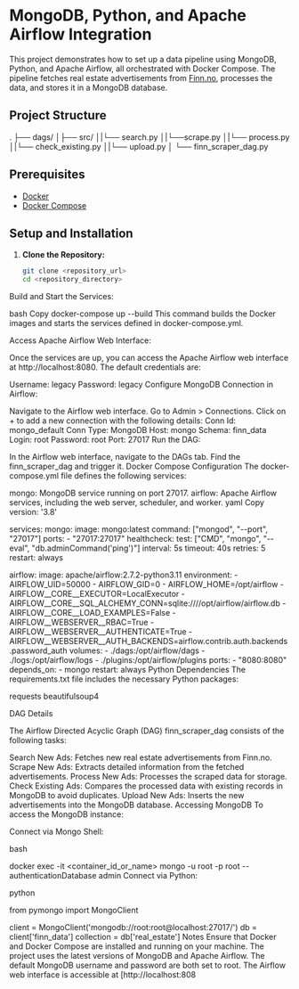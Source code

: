 # MongoDB, Python, and Apache Airflow Integration

This project demonstrates how to set up a data pipeline using MongoDB, Python, and Apache Airflow, all orchestrated with Docker Compose. The pipeline fetches real estate advertisements from [Finn.no](https://www.finn.no/realestate/newbuildings/search.html), processes the data, and stores it in a MongoDB database.

## Project Structure

. ├── dags/ 
  │├── src/ 
  │|└── search.py 
  │|└──scrape.py 
  │|└── process.py 
  │|└── check_existing.py 
  │|└── upload.py 
  │ └── finn_scraper_dag.py

## Prerequisites

- [Docker](https://docs.docker.com/get-docker/)
- [Docker Compose](https://docs.docker.com/compose/install/)

## Setup and Installation

1. **Clone the Repository:**

   ```bash
   git clone <repository_url>
   cd <repository_directory>
Build and Start the Services:

bash
Copy
docker-compose up --build
This command builds the Docker images and starts the services defined in docker-compose.yml.

Access Apache Airflow Web Interface:

Once the services are up, you can access the Apache Airflow web interface at http://localhost:8080. The default credentials are:

Username: legacy
Password: legacy
Configure MongoDB Connection in Airflow:

Navigate to the Airflow web interface.
Go to Admin > Connections.
Click on + to add a new connection with the following details:
Conn Id: mongo_default
Conn Type: MongoDB
Host: mongo
Schema: finn_data
Login: root
Password: root
Port: 27017
Run the DAG:

In the Airflow web interface, navigate to the DAGs tab.
Find the finn_scraper_dag and trigger it.
Docker Compose Configuration
The docker-compose.yml file defines the following services:

mongo: MongoDB service running on port 27017.
airflow: Apache Airflow services, including the web server, scheduler, and worker.
yaml
Copy
version: '3.8'

services:
  mongo:
    image: mongo:latest
    command: ["mongod", "--port", "27017"]
    ports:
      - "27017:27017"
    healthcheck:
      test: ["CMD", "mongo", "--eval", "db.adminCommand('ping')"]
      interval: 5s
      timeout: 40s
      retries: 5
    restart: always

  airflow:
    image: apache/airflow:2.7.2-python3.11
    environment:
      - AIRFLOW_UID=50000
      - AIRFLOW_GID=0
      - AIRFLOW_HOME=/opt/airflow
      - AIRFLOW__CORE__EXECUTOR=LocalExecutor
      - AIRFLOW__CORE__SQL_ALCHEMY_CONN=sqlite:////opt/airflow/airflow.db
      - AIRFLOW__CORE__LOAD_EXAMPLES=False
      - AIRFLOW__WEBSERVER__RBAC=True
      - AIRFLOW__WEBSERVER__AUTHENTICATE=True
      - AIRFLOW__WEBSERVER__AUTH_BACKENDS=airflow.contrib.auth.backends.password_auth
    volumes:
      - ./dags:/opt/airflow/dags
      - ./logs:/opt/airflow/logs
      - ./plugins:/opt/airflow/plugins
    ports:
      - "8080:8080"
    depends_on:
      - mongo
    restart: always
Python Dependencies
The requirements.txt file includes the necessary Python packages:

requests
beautifulsoup4


DAG Details

The Airflow Directed Acyclic Graph (DAG) finn_scraper_dag consists of the following tasks:

Search New Ads: Fetches new real estate advertisements from Finn.no.
Scrape New Ads: Extracts detailed information from the fetched advertisements.
Process New Ads: Processes the scraped data for storage.
Check Existing Ads: Compares the processed data with existing records in MongoDB to avoid duplicates.
Upload New Ads: Inserts the new advertisements into the MongoDB database.
Accessing MongoDB
To access the MongoDB instance:

Connect via Mongo Shell:

bash

docker exec -it <container_id_or_name> mongo -u root -p root --authenticationDatabase admin
Connect via Python:

python

from pymongo import MongoClient

client = MongoClient('mongodb://root:root@localhost:27017/')
db = client['finn_data']
collection = db['real_estate']
Notes
Ensure that Docker and Docker Compose are installed and running on your machine.
The project uses the latest versions of MongoDB and Apache Airflow.
The default MongoDB username and password are both set to root.
The Airflow web interface is accessible at [http://localhost:808
